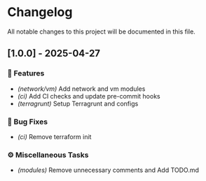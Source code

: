 # Changelog

All notable changes to this project will be documented in this file.

## [1.0.0] - 2025-04-27

### 🚀 Features

- *(network/vm)* Add network and vm modules
- *(ci)* Add CI checks and update pre-commit hooks
- *(terragrunt)* Setup Terragrunt and configs

### 🐛 Bug Fixes

- *(ci)* Remove terraform init

### ⚙️ Miscellaneous Tasks

- *(modules)* Remove unnecessary comments and Add TODO.md

